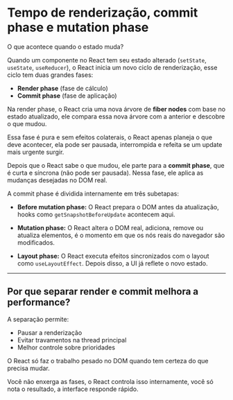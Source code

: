 # Tempo de renderização, commit phase e mutation phase

O que acontece quando o estado muda?

Quando um componente no React tem seu estado alterado (`setState`, `useState`, `useReducer`), o React inicia um novo ciclo de renderização, esse ciclo tem duas grandes fases:

- **Render phase** (fase de cálculo)
- **Commit phase** (fase de aplicação)

Na render phase, o React cria uma nova árvore de **fiber nodes** com base no estado atualizado, ele compara essa nova árvore com a anterior e descobre o que mudou.

Essa fase é pura e sem efeitos colaterais, o React apenas planeja o que deve acontecer, ela pode ser pausada, interrompida e refeita se um update mais urgente surgir.

Depois que o React sabe o que mudou, ele parte para a **commit phase**, que é curta e síncrona (não pode ser pausada). Nessa fase, ele aplica as mudanças desejadas no DOM real.

A commit phase é dividida internamente em três subetapas:

- **Before mutation phase:** O React prepara o DOM antes da atualização, hooks como `getSnapshotBeforeUpdate` acontecem aqui.

- **Mutation phase:** O React altera o DOM real, adiciona, remove ou atualiza elementos, é o momento em que os nós reais do navegador são modificados.

- **Layout phase:** O React executa efeitos sincronizados com o layout como `useLayoutEffect`. Depois disso, a UI já reflete o novo estado.

---

## Por que separar render e commit melhora a performance?

A separação permite:

- Pausar a renderização
- Evitar travamentos na thread principal
- Melhor controle sobre prioridades

O React só faz o trabalho pesado no DOM quando tem certeza do que precisa mudar.

Você não enxerga as fases, o React controla isso internamente, você só nota o resultado, a interface responde rápido.
